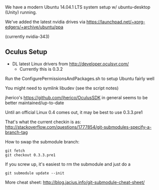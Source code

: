We have a modern Ubuntu 14.04.1 LTS system setup w/ ubuntu-desktop (Unity) running.

We've added the latest nvidia drives via https://launchpad.net/~xorg-edgers/+archive/ubuntu/ppa

(currently nvidia-343)


Oculus Setup
---
* DL latest Linux drivers from http://developer.oculsvr.com/
  * Currently this is 0.3.2

Run the ConfigurePermissionsAndPackages.sh to setup Ubuntu fairly well

You might need to symlink libudev (see the script notes)


jherico's https://github.com/jherico/OculusSDK in general seems to be better maintained/up-to-date

Until an official Linux 0.4 comes out, it may be best to use 0.3.3.pre1

That's what the current checkin is as:
http://stackoverflow.com/questions/1777854/git-submodules-specify-a-branch-tag

How to swap the submodule branch:
```
git fetch
git checkout 0.3.3.pre1
```

If you screw up, it's easiest to rm the submodule and just do a
```
git submodule update --init
```

More cheat sheet: http://blog.jacius.info/git-submodule-cheat-sheet/
